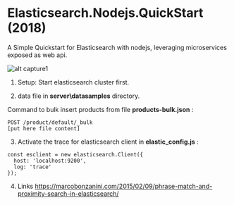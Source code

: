 # Elasticsearch.Nodejs.QuickStart (2018)

A Simple Quickstart for Elasticsearch with nodejs, leveraging microservices exposed as web api.

![alt capture1](https://github.com/danmgs/Elasticsearch-Nodejs.Quickstart/blob/master/public/img/screenshot1.JPG)


1. Setup:
Start elasticsearch cluster first.


2. data file in **server\datasamples** directory. 

Command to bulk insert products from file **products-bulk.json** :
```
POST /product/default/_bulk
[put here file content]
```


3. Activate the trace for elasticsearch client in **elastic_config.js** :

```
const esclient = new elasticsearch.Client({
  host: 'localhost:9200',
  log: 'trace'
});
```


4. Links
https://marcobonzanini.com/2015/02/09/phrase-match-and-proximity-search-in-elasticsearch/

